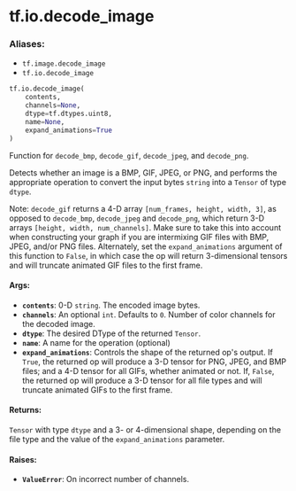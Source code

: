 <div itemscope itemtype="http://developers.google.com/ReferenceObject">
<meta itemprop="name" content="tf.io.decode_image" />
<meta itemprop="path" content="Stable" />
</div>

# tf.io.decode_image

### Aliases:

* `tf.image.decode_image`
* `tf.io.decode_image`

``` python
tf.io.decode_image(
    contents,
    channels=None,
    dtype=tf.dtypes.uint8,
    name=None,
    expand_animations=True
)
```

Function for `decode_bmp`, `decode_gif`, `decode_jpeg`, and `decode_png`.

Detects whether an image is a BMP, GIF, JPEG, or PNG, and performs the
appropriate operation to convert the input bytes `string` into a `Tensor`
of type `dtype`.

Note: `decode_gif` returns a 4-D array `[num_frames, height, width, 3]`, as
opposed to `decode_bmp`, `decode_jpeg` and `decode_png`, which return 3-D
arrays `[height, width, num_channels]`. Make sure to take this into account
when constructing your graph if you are intermixing GIF files with BMP, JPEG,
and/or PNG files. Alternately, set the `expand_animations` argument of this
function to `False`, in which case the op will return 3-dimensional tensors
and will truncate animated GIF files to the first frame.

#### Args:

* <b>`contents`</b>: 0-D `string`. The encoded image bytes.
* <b>`channels`</b>: An optional `int`. Defaults to `0`. Number of color channels for
    the decoded image.
* <b>`dtype`</b>: The desired DType of the returned `Tensor`.
* <b>`name`</b>: A name for the operation (optional)
* <b>`expand_animations`</b>: Controls the shape of the returned op's output. If
    `True`, the returned op will produce a 3-D tensor for PNG, JPEG, and BMP
    files; and a 4-D tensor for all GIFs, whether animated or not. If,
    `False`, the returned op will produce a 3-D tensor for all file types and
    will truncate animated GIFs to the first frame.


#### Returns:

`Tensor` with type `dtype` and a 3- or 4-dimensional shape, depending on
the file type and the value of the `expand_animations` parameter.


#### Raises:

* <b>`ValueError`</b>: On incorrect number of channels.